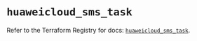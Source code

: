 # `huaweicloud_sms_task`

Refer to the Terraform Registry for docs: [`huaweicloud_sms_task`](https://registry.terraform.io/providers/huaweicloud/huaweicloud/1.71.1/docs/resources/sms_task).
